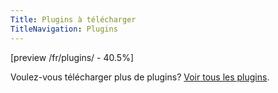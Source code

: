 ```yaml
---
Title: Plugins à télécharger
TitleNavigation: Plugins
---
```

[preview /fr/plugins/ - 40.5%]

Voulez-vous télécharger plus de plugins? [Voir tous les plugins](/fr/help/datenstrom-yellow-plugins).
